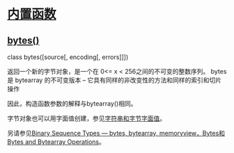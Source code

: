 # [内置函数](https://github.com/Summer-Felix/Develop/blob/master/Python/内置函数.md) #

## [bytes()](http://python.usyiyi.cn/translate/python_352/library/functions.html) ##

class bytes([source[, encoding[, errors]]])

返回一个新的字节对象，是一个在 0<= x < 256之间的不可变的整数序列。
bytes 是 bytearray 的不可变版本 – 它具有同样的非改变性的方法和同样的索引和切片操作

因此，构造函数参数的解释与bytearray()相同。

字节对象也可以用字面值创建，参见[字符串和字节字面值](http://python.usyiyi.cn/translate/python_352/reference/lexical_analysis.html#strings)。

另请参见[Binary Sequence Types — bytes, bytearray, memoryview，Bytes和Bytes and Bytearray Operations](http://python.usyiyi.cn/translate/python_352/library/stdtypes.html#binaryseq)。
